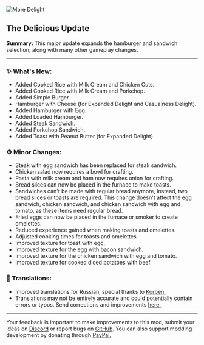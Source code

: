 ![More Delight](https://cdn.modrinth.com/data/znHQQtuU/images/6833d6b12f2605b2925a31261438c6a355903132.png)

## The Delicious Update

**Summary:** This major update expands the hamburger and sandwich selection, along with many other gameplay changes.

***

### ✨ What's New:

- Added Cooked Rice with Milk Cream and Chicken Cuts.
- Added Cooked Rice with Milk Cream and Porkchop.
- Added Simple Burger.
- Hamburger with Cheese (for Expanded Delight and Casualness Delight).
- Added Hamburger with Egg.
- Added Loaded Hamburger.
- Added Steak Sandwich.
- Added Porkchop Sandwich.
- Added Toast with Peanut Butter (for Expanded Delight).

### ⚙️ Minor Changes:

- Steak with egg sandwich has been replaced for steak sandwich.
- Chicken salad now requires a bowl for crafting.
- Pasta with milk cream and ham now requires onion for crafting.
- Bread slices can now be placed in the furnace to make toasts.
- Sandwiches can't be made with regular bread anymore, instead, two bread slices or toasts are required. This change doesn't affect the egg sandwich, chicken sandwich, and chicken sandwich with egg and tomato, as these items need regular bread.
- Fried eggs can now be placed in the furnace or smoker to create omelettes.
- Reduced experience gained when making toasts and omelettes.
- Adjusted cooking times for toasts and omelettes.
- Improved texture for toast with egg.
- Improved texture for the egg with bacon sandwich.
- Improved texture for the chicken sandwich with egg and tomato.
- Improved texture for cooked diced potatoes with beef.

### 📝 Translations:

- Improved translations for Russian, special thanks to [Korben.](https://github.com/mpustovoi)
- Translations may not be entirely accurate and could potentially contain errors or typos. Send corrections and improvements [here.](https://github.com/axperty/moredelight)

***

Your feedback is important to make improvements to this mod, submit your ideas on [Discord](https://discord.gg/yweZ2agkDw) or report bugs on [GitHub](https://github.com/axperty/moredelight).
You can also support modding development by donating through [PayPal.](https://paypal.me/kevgelhorn)
